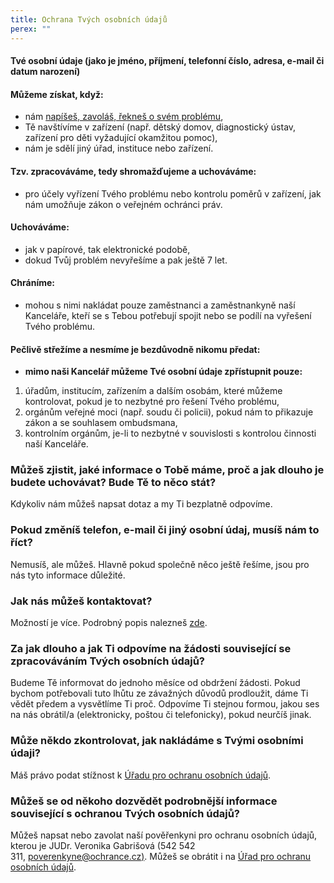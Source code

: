 ```yaml
---
title: Ochrana Tvých osobních údajů
perex: ""
---
```

#### **Tvé osobní údaje (jako je jméno, příjmení, telefonní číslo, adresa, e-mail či datum narození)**

#### **Můžeme získat, když:**

* nám [napíšeš, zavoláš, řekneš o svém problému](https://deti.ochrance.cz/kdo/jak/),
* Tě navštívíme v zařízení (např. dětský domov, diagnostický ústav, zařízení pro děti vyžadující okamžitou pomoc), 
* nám je sdělí jiný úřad, instituce nebo zařízení.

#### Tzv. zpracováváme, tedy shromažďujeme a uchováváme:

* pro účely vyřízení Tvého problému nebo kontrolu poměrů v zařízení, jak nám umožňuje zákon o veřejném ochránci práv. 

#### Uchováváme:

* jak v papírové, tak elektronické podobě, 
* dokud Tvůj problém nevyřešíme a pak ještě 7 let. 

#### Chráníme:

* mohou s nimi nakládat pouze zaměstnanci a zaměstnankyně naší Kanceláře, kteří se s Tebou potřebují spojit nebo se podílí na vyřešení Tvého problému. 

#### **Pečlivě střežíme a nesmíme je bezdůvodně nikomu předat:**

* **mimo naši Kancelář můžeme Tvé osobní údaje zpřístupnit pouze:**

1. úřadům, institucím, zařízením a dalším osobám, které můžeme kontrolovat, pokud je to nezbytné pro řešení Tvého problému,
2. orgánům veřejné moci (např. soudu či policii), pokud nám to přikazuje zákon a se souhlasem ombudsmana,
3. kontrolním orgánům, je-li to nezbytné v souvislosti s kontrolou činnosti naší Kanceláře.

### **Můžeš zjistit, jaké informace o Tobě máme, proč a jak dlouho je budete uchovávat? Bude Tě to něco stát?**

Kdykoliv nám můžeš napsat dotaz a my Ti bezplatně odpovíme.

### **Pokud změníš telefon, e-mail či jiný osobní údaj, musíš nám to říct?**

Nemusíš, ale můžeš. Hlavně pokud společně něco ještě řešíme, jsou pro nás tyto informace důležité.

### **Jak nás můžeš kontaktovat?**

Možností je více. Podrobný popis nalezneš [zde](https://deti.ochrance.cz/kdo/jak/).

### **Za jak dlouho a jak Ti odpovíme na žádosti související se zpracováváním Tvých osobních údajů?**

Budeme Tě informovat do jednoho měsíce od obdržení žádosti. Pokud bychom potřebovali tuto lhůtu ze závažných důvodů prodloužit, dáme Ti vědět předem a vysvětlíme Ti proč. Odpovíme Ti stejnou formou, jakou ses na nás obrátil/a (elektronicky, poštou či telefonicky), pokud neurčíš jinak.

### Může někdo zkontrolovat, jak nakládáme s Tvými osobními údaji?

Máš právo podat stížnost k [Úřadu pro ochranu osobních údajů](http://www.uoou.cz/).

### **Můžeš se od někoho dozvědět podrobnější informace související s ochranou Tvých osobních údajů?**

Můžeš napsat nebo zavolat naší pověřenkyni pro ochranu osobních údajů, kterou je JUDr. Veronika Gabrišová (542 542 311, [poverenkyne@ochrance.cz)](mailto:poverenkyne@ochrance.cz). Můžeš se obrátit i na [Úřad pro ochranu osobních údajů](http://www.uoou.cz/).